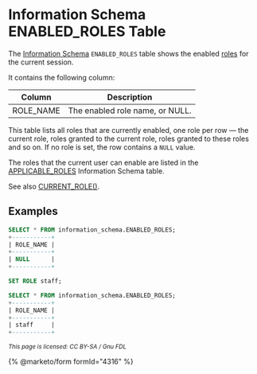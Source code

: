 # Information Schema ENABLED\_ROLES Table

The [Information Schema](../) `ENABLED_ROLES` table shows the enabled [roles](../../../../../../security/user-account-management/roles/) for the current session.

It contains the following column:

| Column     | Description                     |
| ---------- | ------------------------------- |
| ROLE\_NAME | The enabled role name, or NULL. |

This table lists all roles that are currently enabled, one role per row — the current role, roles granted to the current role, roles granted to these roles and so on. If no role is set, the row contains a `NULL` value.

The roles that the current user can enable are listed in the [APPLICABLE\_ROLES](information-schema-applicable_roles-table.md) Information Schema table.

See also [CURRENT\_ROLE()](../../../../../sql-functions/secondary-functions/information-functions/current_role.md).

## Examples

```sql
SELECT * FROM information_schema.ENABLED_ROLES;
+-----------+
| ROLE_NAME |
+-----------+
| NULL      |
+-----------+

SET ROLE staff;

SELECT * FROM information_schema.ENABLED_ROLES;
+-----------+
| ROLE_NAME |
+-----------+
| staff     |
+-----------+
```

<sub>_This page is licensed: CC BY-SA / Gnu FDL_</sub>

{% @marketo/form formId="4316" %}
